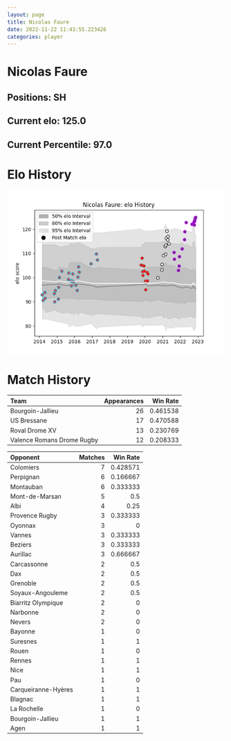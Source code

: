 ```yaml
---  
layout: page  
title: Nicolas Faure  
date: 2022-11-22 11:43:55.223426  
categories: player  
---
```

# Nicolas Faure

## Positions: SH

## Current elo: 125.0

## Current Percentile: 97.0

# Elo History


![elo history](history_NicolasFaure.png)
# Match History


| Team                       |   Appearances |   Win Rate |
|:---------------------------|--------------:|-----------:|
| Bourgoin-Jallieu           |            26 |   0.461538 |
| US Bressane                |            17 |   0.470588 |
| Roval Drome XV             |            13 |   0.230769 |
| Valence Romans Drome Rugby |            12 |   0.208333 |

| Opponent            |   Matches |   Win Rate |
|:--------------------|----------:|-----------:|
| Colomiers           |         7 |   0.428571 |
| Perpignan           |         6 |   0.166667 |
| Montauban           |         6 |   0.333333 |
| Mont-de-Marsan      |         5 |   0.5      |
| Albi                |         4 |   0.25     |
| Provence Rugby      |         3 |   0.333333 |
| Oyonnax             |         3 |   0        |
| Vannes              |         3 |   0.333333 |
| Beziers             |         3 |   0.333333 |
| Aurillac            |         3 |   0.666667 |
| Carcassonne         |         2 |   0.5      |
| Dax                 |         2 |   0.5      |
| Grenoble            |         2 |   0.5      |
| Soyaux-Angouleme    |         2 |   0.5      |
| Biarritz Olympique  |         2 |   0        |
| Narbonne            |         2 |   0        |
| Nevers              |         2 |   0        |
| Bayonne             |         1 |   0        |
| Suresnes            |         1 |   1        |
| Rouen               |         1 |   0        |
| Rennes              |         1 |   1        |
| Nice                |         1 |   1        |
| Pau                 |         1 |   0        |
| Carqueiranne-Hyères |         1 |   1        |
| Blagnac             |         1 |   1        |
| La Rochelle         |         1 |   0        |
| Bourgoin-Jallieu    |         1 |   1        |
| Agen                |         1 |   1        |